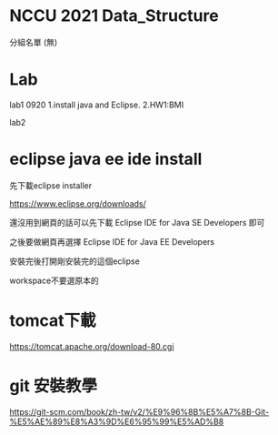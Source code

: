# NCCU 2021 Data_Structure #

分組名單
(無)

# Lab #

lab1 0920 1.install java and Eclipse. 2.HW1:BMI

lab2

# eclipse java ee ide install #

先下載eclipse installer 

https://www.eclipse.org/downloads/

還沒用到網頁的話可以先下載 Eclipse IDE for Java SE Developers 即可

之後要做網頁再選擇 Eclipse IDE for Java EE Developers

安裝完後打開剛安裝完的這個eclipse

workspace不要選原本的

# tomcat下載 #

https://tomcat.apache.org/download-80.cgi

# git 安裝教學 #

https://git-scm.com/book/zh-tw/v2/%E9%96%8B%E5%A7%8B-Git-%E5%AE%89%E8%A3%9D%E6%95%99%E5%AD%B8
